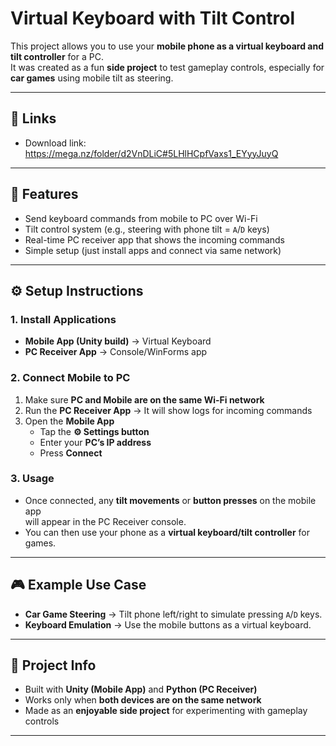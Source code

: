 # Virtual Keyboard with Tilt Control

This project allows you to use your **mobile phone as a virtual keyboard and tilt controller** for a PC.  
It was created as a fun **side project** to test gameplay controls, especially for **car games** using mobile tilt as steering.

---

## 🔗 Links
- Download link: https://mega.nz/folder/d2VnDLiC#5LHlHCpfVaxs1_EYyyJuyQ

---

## 📌 Features
- Send keyboard commands from mobile to PC over Wi-Fi  
- Tilt control system (e.g., steering with phone tilt = `A`/`D` keys)  
- Real-time PC receiver app that shows the incoming commands  
- Simple setup (just install apps and connect via same network)

---

## ⚙️ Setup Instructions

### 1. Install Applications
- **Mobile App (Unity build)** → Virtual Keyboard  
- **PC Receiver App** → Console/WinForms app

### 2. Connect Mobile to PC
1. Make sure **PC and Mobile are on the same Wi-Fi network**  
2. Run the **PC Receiver App** → It will show logs for incoming commands  
3. Open the **Mobile App**  
   - Tap the **⚙️ Settings button**  
   - Enter your **PC’s IP address**  
   - Press **Connect**  

### 3. Usage
- Once connected, any **tilt movements** or **button presses** on the mobile app  
  will appear in the PC Receiver console.  
- You can then use your phone as a **virtual keyboard/tilt controller** for games.

---

## 🎮 Example Use Case
- **Car Game Steering** → Tilt phone left/right to simulate pressing `A`/`D` keys.  
- **Keyboard Emulation** → Use the mobile buttons as a virtual keyboard.  

---

## 🚀 Project Info
- Built with **Unity (Mobile App)** and **Python (PC Receiver)**  
- Works only when **both devices are on the same network**  
- Made as an **enjoyable side project** for experimenting with gameplay controls  

---

